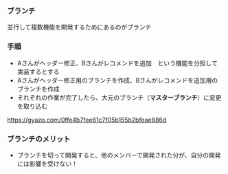 ### ブランチ

並行して複数機能を開発するためにあるのがブランチ

### 手順

* Aさんがヘッダー修正、Bさんがレコメンドを追加　という機能を分担して実装するとする
* Aさんがヘッダー修正用のブランチを作成、Bさんがレコメンドを追加用のブランチを作成
* それぞれの作業が完了したら、大元のブランチ（**マスターブランチ**）に変更を取り込む

https://gyazo.com/0ffe4b7fee61c7f05b155b2bfeae886d

### ブランチのメリット

* ブランチを切って開発すると、他のメンバーで開発された分が、自分の開発には影響を受けない！

